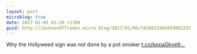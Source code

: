 ```yaml
---
layout: post
microblog: true
date: 2017-01-05 01:29 +1300
guid: http://JacksonOfTrades.micro.blog/2017/01/04/t816622492659892225.html
---
```

Why the Hollyweed sign was not done by a pot smoker [t.co/kppaGkye9...](https://t.co/kppaGkye9q)
